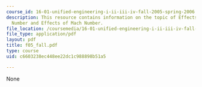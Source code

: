 ```yaml
---
course_id: 16-01-unified-engineering-i-ii-iii-iv-fall-2005-spring-2006
description: This resource contains information on the topic of Effects of Reynolds
  Number and Effects of Mach Number.
file_location: /coursemedia/16-01-unified-engineering-i-ii-iii-iv-fall-2005-spring-2006/c6603238ec448ee22dc1c988898b51a5_f05_fall.pdf
file_type: application/pdf
layout: pdf
title: f05_fall.pdf
type: course
uid: c6603238ec448ee22dc1c988898b51a5

---
```

None